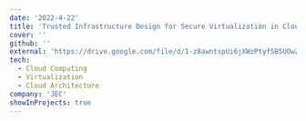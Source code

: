 ```yaml
---
date: '2022-4-22'
title: 'Trusted Infrastructure Design for Secure Virtualization in Cloud Computing'
cover: ''
github: ''
external: 'https://drive.google.com/file/d/1-z8awntspUi6jXWzPtyf5B5UOwZFOhkg/view?usp=share_link'
tech:
  - Cloud Computing
  - Virtualization
  - Cloud Architecture
company: 'JEC'
showInProjects: true
---
```

